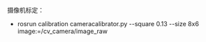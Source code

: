 摄像机标定：
- rosrun calibration cameracalibrator.py --square 0.13 --size 8x6 image:=/cv_camera/image_raw